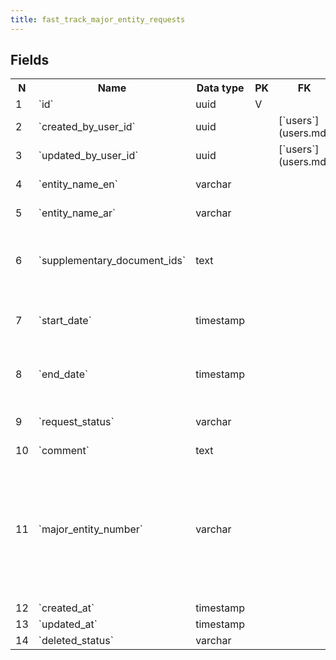 ```yaml
---
title: fast_track_major_entity_requests 
---
```


## Fields

<table style="width: 100%">
    <colgroup>
       <col span="1" style="width: 3%;"/>
       <col span="1" style="width: 12%;"/>
       <col span="1" style="width: 10%;"/>
       <col span="1" style="width: 3%;"/>
       <col span="1" style="width: 12%;"/>
       <col span="1" style="width: 60%;"/>
    </colgroup>
  <tr>
    <th>N</th>
    <th>Name</th>
    <th>Data type</th>
    <th>PK</th>
    <th>FK</th>
    <th>Description</th>
  </tr>
<tr><td>1</td><td>`id`</td><td>uuid</td><td>V</td><td></td><td>autogen</td></tr>
<tr><td>2</td><td>`created_by_user_id`</td><td>uuid</td><td></td><td>[`users`](users.md)</td><td></td></tr>
<tr><td>3</td><td>`updated_by_user_id`</td><td>uuid</td><td></td><td>[`users`](users.md)</td><td></td></tr>
<tr><td>4</td><td>`entity_name_en`</td><td>varchar</td><td></td><td></td><td>Entity that submitted the request</td></tr>
<tr><td>5</td><td>`entity_name_ar`</td><td>varchar</td><td></td><td></td><td>Entity that submitted the request</td></tr>
<tr><td>6</td><td>`supplementary_document_ids`</td><td>text</td><td></td><td></td><td>TODO: strings encoded like this: a:1:{i:0;s:36:"627430b0-d398-4a7c-831e-f02a0ec532d7";}</td></tr>
<tr><td>7</td><td>`start_date`</td><td>timestamp</td><td></td><td></td><td>The fast track may have the dates when it becomes effective and when it expires</td></tr>
<tr><td>8</td><td>`end_date`</td><td>timestamp</td><td></td><td></td><td>The fast track may have the dates when it becomes effective and when it expires</td></tr>
<tr><td>9</td><td>`request_status`</td><td>varchar</td><td></td><td></td><td>one of: submitted, pending_updates, approved, rejected</td></tr>
<tr><td>10</td><td>`comment`</td><td>text</td><td></td><td></td><td>Free text</td></tr>
<tr><td>11</td><td>`major_entity_number`</td><td>varchar</td><td></td><td></td><td>I believe initially it was planned that there will be a separate table with major entities (4 entities exist rn), but seems it was not implemented. However, I'm thinking about keeping the standalone table for it  wit</td></tr>
<tr><td>12</td><td>`created_at`</td><td>timestamp</td><td></td><td></td><td></td></tr>
<tr><td>13</td><td>`updated_at`</td><td>timestamp</td><td></td><td></td><td></td></tr>
<tr><td>14</td><td>`deleted_status`</td><td>varchar</td><td></td><td></td><td>ACTIVE, DELETED</td></tr>

</table>